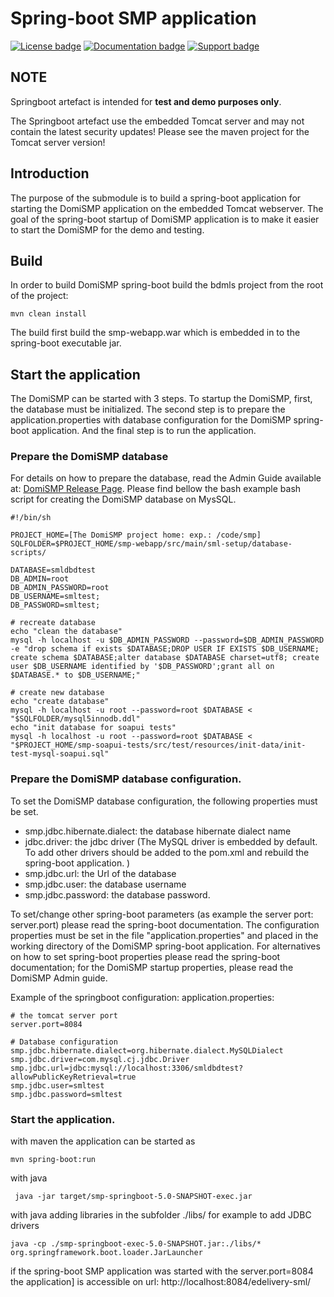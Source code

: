 # Spring-boot SMP application

[![License badge](https://img.shields.io/badge/license-EUPL-blue.svg)](https://ec.europa.eu/digital-building-blocks/wikis/download/attachments/52601883/eupl_v1.2_en%20.pdf?version=1&modificationDate=1507206778126&api=v2)
[![Documentation badge](https://img.shields.io/badge/docs-latest-brightgreen.svg)](https://ec.europa.eu/digital-building-blocks/wikis/display/DIGITAL/SMP)
[![Support badge]( https://img.shields.io/badge/support-sof-yellowgreen.svg)](https://ec.europa.eu/digital-building-blocks/wikis/display/DIGITAL/Support+eDelivery)

## NOTE

Springboot artefact is intended for **test and demo purposes only**. 

The Springboot artefact use the embedded Tomcat server and may not contain the latest security updates! 
Please see the maven project for the Tomcat server version!
		  
## Introduction

The purpose of the submodule is to build a spring-boot application for starting the DomiSMP application on the embedded 
Tomcat webserver. The goal of the spring-boot startup of DomiSMP application
is to make it easier to start the DomiSMP for the demo and testing. 

## Build

In order to build DomiSMP spring-boot build the bdmls project from the root of the project:

    mvn clean install 
    
 The build first build the smp-webapp.war which is embedded in to the spring-boot 
 executable jar.
 
## Start the application

The DomiSMP can be started with 3 steps. 
To startup the DomiSMP, first, the database must be initialized. The second step is to prepare the application.properties 
with database configuration for the DomiSMP spring-boot application. And the final step is to run the application.

 
### Prepare the DomiSMP database
For details on how to prepare the database, read the Admin Guide available at: 
[DomiSMP Release Page](https://ec.europa.eu/digital-building-blocks/wikis/display/DIGITAL/SMP).
Please find bellow the bash example bash script for creating the DomiSMP database on MysSQL.

```
#!/bin/sh
 
PROJECT_HOME=[The DomiSMP project home: exp.: /code/smp]
SQLFOLDER=$PROJECT_HOME/smp-webapp/src/main/sml-setup/database-scripts/

DATABASE=smldbdtest
DB_ADMIN=root
DB_ADMIN_PASSWORD=root
DB_USERNAME=smltest;
DB_PASSWORD=smltest;

# recreate database
echo "clean the database"
mysql -h localhost -u $DB_ADMIN_PASSWORD --password=$DB_ADMIN_PASSWORD -e "drop schema if exists $DATABASE;DROP USER IF EXISTS $DB_USERNAME;  create schema $DATABASE;alter database $DATABASE charset=utf8; create user $DB_USERNAME identified by '$DB_PASSWORD';grant all on $DATABASE.* to $DB_USERNAME;"

# create new database
echo "create database"
mysql -h localhost -u root --password=root $DATABASE < "$SQLFOLDER/mysql5innodb.ddl"
echo "init database for soapui tests"
mysql -h localhost -u root --password=root $DATABASE < "$PROJECT_HOME/smp-soapui-tests/src/test/resources/init-data/init-test-mysql-soapui.sql"
```

### Prepare the DomiSMP database configuration.

To set the  DomiSMP database configuration, the following properties must be set.
 - smp.jdbc.hibernate.dialect: the database hibernate dialect name
 - jdbc.driver: the jdbc driver (The MySQL driver is embedded by default. To add other drivers should be added to the 
 pom.xml and rebuild the spring-boot application. )
 - smp.jdbc.url: the Url of the database
 - smp.jdbc.user: the database username
 - smp.jdbc.password: the database password. 
 
To set/change other spring-boot parameters (as example the server port: server.port) please read the spring-boot documentation.
The configuration properties must be set in the file "application.properties" and placed in the working directory of the DomiSMP 
spring-boot application. For alternatives on how to set spring-boot properties please read the spring-boot documentation; for 
the DomiSMP startup properties, please read the DomiSMP Admin guide.


Example of the springboot configuration: application.properties:

```
# the tomcat server port
server.port=8084

# Database configuration
smp.jdbc.hibernate.dialect=org.hibernate.dialect.MySQLDialect
smp.jdbc.driver=com.mysql.cj.jdbc.Driver
smp.jdbc.url=jdbc:mysql://localhost:3306/smldbdtest?allowPublicKeyRetrieval=true
smp.jdbc.user=smltest
smp.jdbc.password=smltest
```

### Start the application.

with maven the application can be started as

    mvn spring-boot:run
    
with java

     java -jar target/smp-springboot-5.0-SNAPSHOT-exec.jar

with java adding libraries in the subfolder ./libs/ for example to add JDBC drivers
    
    java -cp ./smp-springboot-exec-5.0-SNAPSHOT.jar:./libs/* org.springframework.boot.loader.JarLauncher     
     
if the spring-boot SMP application was started with the server.port=8084 the application]
is accessible on url: http://localhost:8084/edelivery-sml/
